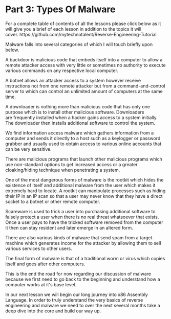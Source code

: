 <h1>Part 3: Types Of Malware</h1><p>For a complete table of contents of all the lessons please click below as it will give you a brief of each lesson in addition to the topics it will cover. https://github.com/mytechnotalent/Reverse-Engineering-Tutorial</p><p>Malware falls into several categories of which I will touch briefly upon below.</p><p>A backdoor is malicious code that embeds itself into a computer to allow a remote attacker access with very little or sometimes no authority to execute various commands on any respective local computer.</p><p>A botnet allows an attacker access to a system however receive instructions not from one remote attacker but from a command-and-control server to which can control an unlimited amount of computers at the same time.</p><p>A downloader is nothing more than malicious code that has only one purpose which is to install other malicious software. Downloaders are frequently installed when a hacker gains access to a system initially. The downloader then installs additional software to control the system.</p><p>We find information access malware which gathers information from a computer and sends it directly to a host such as a keylogger or password grabber and usually used to obtain access to various online accounts that can be very sensitive.</p><p>There are malicious programs that launch other malicious programs which use non-standard options to get increased access or a greater cloaking/hiding technique when penetrating a system.</p><p>One of the most dangerous forms of malware is the rootkit which hides the existence of itself and additional malware from the user which makes it extremely hard to locate. A rootkit can manipulate processes such as hiding their IP in an IP scan so that a user may never know that they have a direct socket to a botnet or other remote computer.</p><p>Scareware is used to trick a user into purchasing additional software to falsely protect a user when there is no real threat whatsoever that exists. Once a user pays to have the tricked software removed from the computer it then can stay resident and later emerge in an altered form.</p><p>There are also various kinds of malware that send spam from a target machine which generates income for the attacker by allowing them to sell various services to other users.</p><p>The final form of malware is that of a traditional worm or virus which copies itself and goes after other computers.</p><p>This is the end the road for now regarding our discussion of malware because we first need to go back to the beginning and understand how a computer works at it's base level.</p><p>In our next lesson we will begin our long journey into x86 Assembly Language. In order to truly understand the very basics of reverse engineering and malware we need to over the next several months take a deep dive into the core and build our way up.</p>